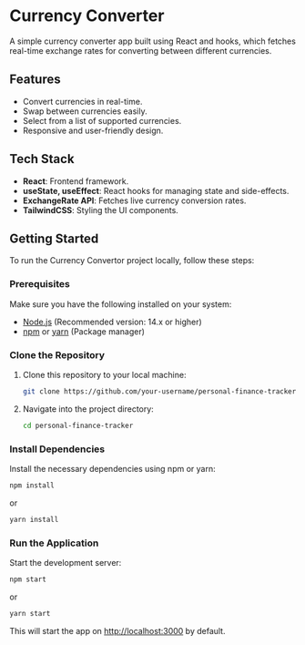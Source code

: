 # Currency Converter

A simple currency converter app built using React and hooks, which fetches real-time exchange rates for converting between different currencies.

## Features

- Convert currencies in real-time.
- Swap between currencies easily.
- Select from a list of supported currencies.
- Responsive and user-friendly design.

## Tech Stack

- **React**: Frontend framework.
- **useState, useEffect**: React hooks for managing state and side-effects.
- **ExchangeRate API**: Fetches live currency conversion rates.
- **TailwindCSS**: Styling the UI components.
  
## Getting Started

To run the Currency Convertor project locally, follow these steps:

### Prerequisites

Make sure you have the following installed on your system:

- [Node.js](https://nodejs.org/) (Recommended version: 14.x or higher)
- [npm](https://www.npmjs.com/) or [yarn](https://yarnpkg.com/) (Package manager)

### Clone the Repository

1. Clone this repository to your local machine:
   ```bash
   git clone https://github.com/your-username/personal-finance-tracker.git
   ```
   
2. Navigate into the project directory:
   ```bash
   cd personal-finance-tracker
   ```

### Install Dependencies

Install the necessary dependencies using npm or yarn:

```bash
npm install
```
or
```bash
yarn install
```

### Run the Application

Start the development server:

```bash
npm start
```
or
```bash
yarn start
```

This will start the app on [http://localhost:3000](http://localhost:3000) by default.


